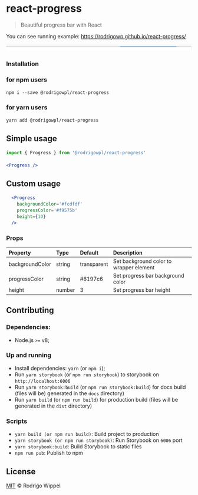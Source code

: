# react-progress

> Beautiful progress bar with React

You can see running example: https://rodrigowp.github.io/react-progress/

![](https://github.com/RodrigoWP/react-progress/blob/master/example.gif)

### Installation

### for npm users
```console
npm i --save @rodrigowpl/react-progress
```

### for yarn users
```console
yarn add @rodrigowpl/react-progress
```

## Simple usage

```jsx
import { Progress } from '@rodrigowpl/react-progress'

<Progress />
```

## Custom usage

```jsx
  <Progress
    backgroundColor='#fcdfdf'
    progressColor='#f9575b'
    height={10}
  />
```

### Props

| Property | Type | Default | Description |
|:---|:---|:---|:---|
| backgroundColor | string | transparent | Set background color to wrapper element
| progressColor | string | #6197c6 | Set progress bar background color
| height | number | 3 | Set progress bar height

## Contributing

### Dependencies:

- Node.js `>=` v8;

### Up and running

- Install dependencies: `yarn` (or `npm i`);
- Run `yarn storybook` (or `npm run storybook`) to storybook on `http://localhost:6006`
- Run `yarn storybook:build` (or `npm run storybook:build`) for docs build (files will be) generated in the `docs` directory)
- Run `yarn build` (or `npm run build`) for production build (files will be generated in the `dist` directory)

### Scripts

- `yarn build (or npm run build)`: Build project to production
- `yarn storybook (or npm run storybook)`: Run Storybook on `6006` port
- `yarn storybook:build`: Build Storybook to static files
- `npm run pub`: Publish to npm

## License

[MIT](https://github.com/RodrigoWP/licenses/blob/master/LICENSE) &copy; Rodrigo Wippel